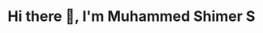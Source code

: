 <h1 align="center">Hi there 👋, I'm Muhammed Shimer S</h1>

<!--
# 📊 GitHub Stats:
![](https://github-readme-stats.vercel.app/api?username=shimer6565&theme=great-gatsby&hide_border=false&include_all_commits=false&count_private=false)<br/>
![](https://github-readme-streak-stats.herokuapp.com/?user=shimer6565&theme=great-gatsby&hide_border=false)<br/>
![](https://github-readme-stats.vercel.app/api/top-langs/?username=shimer6565&theme=great-gatsby&hide_border=false&include_all_commits=false&count_private=false&layout=compact)

---

[![website](./img/instagram-light.svg)](https://instagram.com/shimer_56#gh-light-mode-only)
[![website](./img/instagram-dark.svg)](https://instagram.com/shimer_56#gh-dark-mode-only)

[<img align="left" alt="Node.js" width="26px" src="https://cdn.jsdelivr.net/gh/devicons/devicon/icons/nodejs/nodejs-original.svg" style="padding-right:10px;" />][webdevplaylist]

-->
